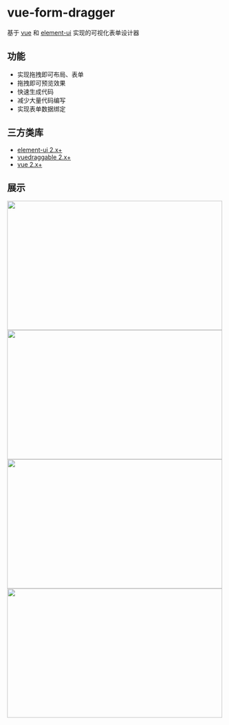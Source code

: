 # vue-form-dragger


基于 [vue](https://github.com/vuejs/vue) 和 [element-ui](https://github.com/ElemeFE/element) 实现的可视化表单设计器

## 功能
* 实现拖拽即可布局、表单
* 拖拽即可预览效果
* 快速生成代码
* 减少大量代码编写
* 实现表单数据绑定

## 三方类库
* [element-ui 2.x+](https://github.com/ElemeFE/element)
* [vuedraggable 2.x+](https://github.com/SortableJS/Vue.Draggable)
* [vue 2.x+](https://github.com/vuejs/vue)

## 展示
<img src="https://raw.githubusercontent.com/bingco-zhan/vue-form-dragger/main/images/1602158048.jpg" width="500px" height="300px" />
<img src="https://raw.githubusercontent.com/bingco-zhan/vue-form-dragger/main/images/1602158085.jpg" width="500px" height="300px" />
<img src="https://raw.githubusercontent.com/bingco-zhan/vue-form-dragger/main/images/1602158121.jpg" width="500px" height="300px" />
<img src="https://raw.githubusercontent.com/bingco-zhan/vue-form-dragger/main/images/1602158169.jpg" width="500px" height="300px" />
